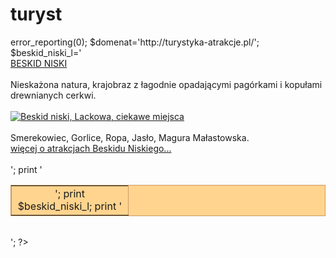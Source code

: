 # turyst
<HTML>
<HEAD>

</HEAD>

<? // porady ogrodnicze - poziom 1  >
error_reporting(0);

$domenat='http://turystyka-atrakcje.pl/';

$beskid_niski_l='<br><a HREF="'.$domenat.'beskid_niski.php"><div class="bok6">BESKID NISKI <br></a></div><br>
<div class="pory">
Nieskażona natura, krajobraz z łagodnie opadającymi pagórkami i kopułami drewnianych cerkwi. <br><br></div>
<a HREF="'.$domenat.'beskid_niski.php">
<IMG SRC="foto_malopol/beskid_niski_krzyz12a.jpg"  BORDER="0" ALT=" Beskid niski, Lackowa, ciekawe miejsca "></a><br><br><div class="pory">
Smerekowiec, Gorlice, Ropa, Jasło, Magura Małastowska.<br>

<a HREF="'.$domenat.'beskid_niski.php">więcej o atrakcjach Beskidu Niskiego...</A><br><br>
</div>
';

print '<TABLE CELLSPACING="0" BORDER="1" BGCOLOR="#FFD48E" BORDERCOLOR="#CC9966"><TR><TD ALIGN="CENTER" VALIGN="MIDDLE" width="170">';
print $beskid_niski_l; 
print '</TD></TR></table><br>';
?>

